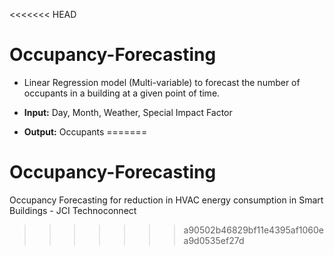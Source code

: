 <<<<<<< HEAD
# Occupancy-Forecasting

- Linear Regression model (Multi-variable) to forecast the number of occupants in a building at a given point of time.

- **Input:** Day, Month, Weather, Special Impact Factor
- **Output:** Occupants
=======
# Occupancy-Forecasting
Occupancy Forecasting for reduction in HVAC energy consumption in Smart Buildings - JCI Technoconnect
>>>>>>> a90502b46829bf11e4395af1060ea9d0535ef27d
